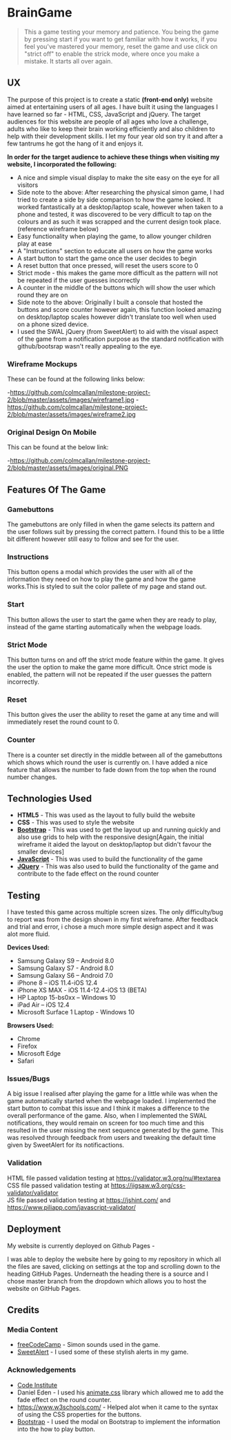 # BrainGame



>This a game testing your memory and patience. You being the game by pressing start if you want to get familiar with how it works, if you feel you've mastered your memory, reset the game and use click on "strict off" to enable the strick mode, where once you make a mistake. It starts all over again. 
## UX

The purpose of this project is to create a static **(front-end only)** website aimed at entertaining users of all ages. I have built it using the languages I have learned so far - HTML, CSS, JavaScript and jQuery. The target audiences for this website are people of all ages who love a challenge, adults who like to keep their brain working efficiently and also children to help with their development skills. I let my four year old son try it and after a few tantrums he got the hang of it and enjoys it.

**In order for the target audience to achieve these things when visiting my website, I incorporated the following:**
- A nice and simple visual display to make the site easy on the eye for all visitors
- Side note to the above: After researching the physical simon game, I had tried to create a side by side comparison to how the game looked. It worked fantastically at a desktop/laptop scale, however when taken to a phone and tested, it was discovered to be very difficult to tap on the colours and as such it was scrapped and the current design took place. (reference wireframe below)
- Easy functionality when playing the game, to allow younger children play at ease
- A "Instructions" section to educate all users on how the game works
- A start button to start the game once the user decides to begin
- A reset button that once pressed, will reset the users score to 0
- Strict mode - this makes the game more difficult as the pattern will not be repeated if the user guesses incorrectly
- A counter in the middle of the buttons which will show the user which round they are on
- Side note to the above: Originally I built a console that hosted the buttons and score counter however again, this function looked amazing on desktop/laptop scales however didn't translate too well when used on a phone sized device. 
- I used the SWAL jQuery (from SweetAlert) to aid with the visual aspect of the game from a notification purpose as the standard notification with github/bootsrap wasn't really appealing to the eye. 

 ### Wireframe Mockups
 
 These can be found at the following links below:

-https://github.com/colmcallan/milestone-project-2/blob/master/assets/images/wireframe1.jpg
-https://github.com/colmcallan/milestone-project-2/blob/master/assets/images/wireframe2.jpg

### Original Design On Mobile

This can be found at the below link:

-https://github.com/colmcallan/milestone-project-2/blob/master/assets/images/original.PNG 

## Features Of The Game

### Gamebuttons
The gamebuttons are only filled in when the game selects its pattern and the user follows suit by pressing the correct pattern. I found this to be a little bit different however still easy to follow and see for the user. 

### Instructions
This button opens a modal which provides the user with all of the information they need on how to play the game and how the game works.This is styled to suit the color pallete of my page and stand out. 

### Start 
This button allows the user to start the game when they are ready to play, instead of the game starting automatically when the webpage loads.

### Strict Mode
This button turns on and off the strict mode feature within the game. It gives the user the option to make the game more difficult. Once strict mode is enabled, the pattern will not be repeated if the user guesses the pattern incorrectly.

### Reset
This button gives the user the ability to reset the game at any time and will immediately reset the round count to 0.

### Counter
There is a counter set directly in the middle between all of the gamebuttons which shows which round the user is currently on. I have added a nice feature that allows the number to fade down from the top when the round number changes.

## Technologies Used

- **HTML5** - This was used as the layout to fully build the website
- **CSS** - This was used to style the website 
- **[Bootstrap](https://getbootstrap.com/docs/3.3/)** - This was used to get the layout up and running quickly and also use grids to help with the responsive design[Again, the initial wireframe it aided the layout on desktop/laptop but didn't favour the smaller devices]
- **[JavaScript](https://www.javascript.com/)** - This was used to build the functionality of the game
- **[JQuery](https://jquery.com/)** - This was also used to build the functionality of the game and contribute to the fade effect on the round counter

## Testing

I have tested this game across multiple screen sizes. The only difficulty/bug to report was from the design shown in my first wireframe. After feedback and trial and error, i chose a much more simple design aspect and it was alot more fluid. 

**Devices Used:**
- Samsung Galaxy S9 – Android 8.0
- Samsung Galaxy S7 - Android 8.0
- Samsung Galaxy S6 – Android  7.0
- iPhone 8 – iOS 11.4-iOS 12.4
- iPhone XS MAX - iOS 11.4-12.4-iOS 13 (BETA)
- HP Laptop 15-bs0xx – Windows 10
- iPad Air  – iOS 12.4
- Microsoft Surface 1 Laptop - Windows 10

**Browsers Used:**
- Chrome 
- Firefox
- Microsoft Edge
- Safari

### Issues/Bugs
A big issue I realised after playing the game for a little while was when the game automatically started when the webpage loaded. I implemented the start button to combat this issue and I think it makes a difference to the overall performance of the game. Also, when I implemented the SWAL notifications, they would remain on screen for too much time and this resulted in the user missing the next sequence generated by the game. This was resolved through feedback from users and tweaking the default time given by SweetAlert for its notificactions. 

### Validation
HTML file passed validation testing at https://validator.w3.org/nu/#textarea <br>
CSS file passed validation testing at https://jigsaw.w3.org/css-validator/validator <br>
JS file passed validation testing at https://jshint.com/ and https://www.piliapp.com/javascript-validator/

## Deployment
My website is currently deployed on Github Pages - 

I was able to deploy the website here by going to my repository in which all the files are saved, clicking on settings at the top and scrolling down to the heading GitHub Pages. Underneath the heading there is a source and I chose master branch from the dropdown which allows you to host the website on GitHub Pages.

## Credits

### Media Content
- [freeCodeCamp](https://www.freecodecamp.org/) - Simon sounds used in the game.
- [SweetAlert](https://sweetalert.js.org) - I used some of these stylish alerts in my game.

### Acknowledgements
- [Code Institute](https://www.codeinstitute.net/)
- Daniel Eden - I used his [animate.css](https://daneden.github.io/animate.css/) library which allowed me to add the fade effect on the round counter.
- https://www.w3schools.com/ - Helped alot when it came to the syntax of using the CSS properties for the buttons. 
- [Bootstrap](https://getbootstrap.com/docs/3.3/javascript/#modals) - I used the modal on Bootstrap to implement the information into the how to play button.


